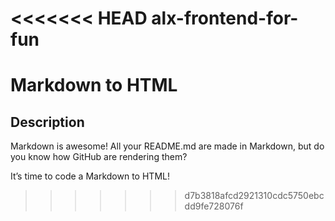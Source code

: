 <<<<<<< HEAD
alx-frontend-for-fun
=======
# Markdown to HTML

## Description
Markdown is awesome! All your README.md are made in Markdown, but do you know how GitHub are rendering them?

It’s time to code a Markdown to HTML!
>>>>>>> d7b3818afcd2921310cdc5750ebcdd9fe728076f
